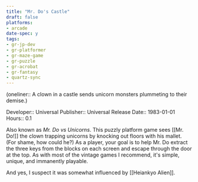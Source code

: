 ```yaml
---
title: "Mr. Do's Castle"
draft: false
platforms:
- arcade
date-spec: y
tags:
- gr-jp-dev
- gr-platformer
- gr-maze-game
- gr-puzzle
- gr-acrobat
- gr-fantasy
- quartz-sync
---
```


(oneliner:: A clown in a castle sends unicorn monsters plummeting to their demise.)

Developer:: Universal
Publisher:: Universal
Release Date:: 1983-01-01
Hours:: 0.1

Also known as *Mr. Do vs Unicorns*. This puzzly platform game sees [[Mr. Do!]] the clown trapping unicorns by knocking out floors with his mallet. (For shame, how could he?) As a player, your goal is to help Mr. Do extract the three keys from the blocks on each screen and escape through the door at the top. As with most of the vintage games I recommend, it's simple, unique, and immanently playable.

And yes, I suspect it was somewhat influenced by [[Heiankyo Alien]].